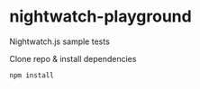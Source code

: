 # nightwatch-playground

Nightwatch.js sample tests

Clone repo & install dependencies

`npm install`

